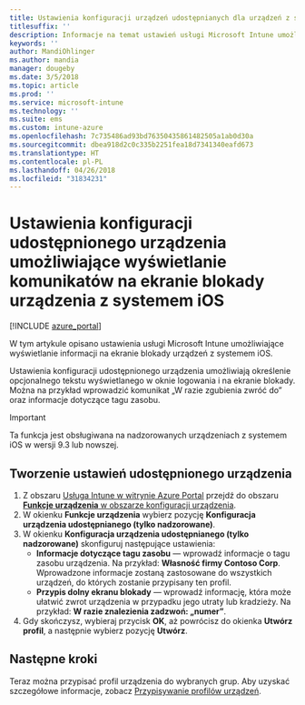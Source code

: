 ```yaml
---
title: Ustawienia konfiguracji urządzeń udostępnianych dla urządzeń z systemem iOS w usłudze Microsoft Intune
titlesuffix: ''
description: Informacje na temat ustawień usługi Microsoft Intune umożliwiających wyświetlanie informacji na ekranie blokady urządzeń z systemem iOS.
keywords: ''
author: MandiOhlinger
ms.author: mandia
manager: dougeby
ms.date: 3/5/2018
ms.topic: article
ms.prod: ''
ms.service: microsoft-intune
ms.technology: ''
ms.suite: ems
ms.custom: intune-azure
ms.openlocfilehash: 7c735486ad93bd76350435861482505a1ab0d30a
ms.sourcegitcommit: dbea918d2c0c335b2251fea18d7341340eafd673
ms.translationtype: HT
ms.contentlocale: pl-PL
ms.lasthandoff: 04/26/2018
ms.locfileid: "31834231"
---
```

# <a name="shared-device-configuration-settings-to-display-messages-on-the-ios-device-lock-screen"></a>Ustawienia konfiguracji udostępnionego urządzenia umożliwiające wyświetlanie komunikatów na ekranie blokady urządzenia z systemem iOS

[!INCLUDE [azure_portal](./includes/azure_portal.md)]

W tym artykule opisano ustawienia usługi Microsoft Intune umożliwiające wyświetlanie informacji na ekranie blokady urządzeń z systemem iOS.

Ustawienia konfiguracji udostępnionego urządzenia umożliwiają określenie opcjonalnego tekstu wyświetlanego w oknie logowania i na ekranie blokady. Można na przykład wprowadzić komunikat „W razie zgubienia zwróć do” oraz informacje dotyczące tagu zasobu. 

>[!IMPORTANT]
> Ta funkcja jest obsługiwana na nadzorowanych urządzeniach z systemem iOS w wersji 9.3 lub nowszej.

## <a name="create-shared-device-settings"></a>Tworzenie ustawień udostępnionego urządzenia

1. Z obszaru [Usługa Intune w witrynie Azure Portal](https://portal.azure.com) przejdź do obszaru [**Funkcje urządzenia** w obszarze konfiguracji urządzenia](device-features-configure.md). 
1. W okienku **Funkcje urządzenia** wybierz pozycję **Konfiguracja urządzenia udostępnianego (tylko nadzorowane)**.
2. W okienku **Konfiguracja urządzenia udostępnianego (tylko nadzorowane)** skonfiguruj następujące ustawienia:
    - **Informacje dotyczące tagu zasobu** — wprowadź informacje o tagu zasobu urządzenia. Na przykład: **Własność firmy Contoso Corp**. Wprowadzone informacje zostaną zastosowane do wszystkich urządzeń, do których zostanie przypisany ten profil.
    - **Przypis dolny ekranu blokady** — wprowadź informację, która może ułatwić zwrot urządzenia w przypadku jego utraty lub kradzieży. Na przykład: **W razie znalezienia zadzwoń: „numer”**.
3. Gdy skończysz, wybieraj przycisk **OK**, aż powrócisz do okienka **Utwórz profil**, a następnie wybierz pozycję **Utwórz**. 


## <a name="next-steps"></a>Następne kroki

Teraz można przypisać profil urządzenia do wybranych grup. Aby uzyskać szczegółowe informacje, zobacz [Przypisywanie profilów urządzeń](device-profile-assign.md).
